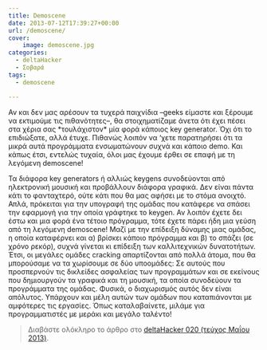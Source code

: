 ```yaml
---
title: Demoscene
date: 2013-07-12T17:39:27+00:00
url: /demoscene/
cover:
    image: demoscene.jpg
categories:
  - deltaHacker
  - Σοβαρά
tags:
  - demoscene

---
```

Αν και δεν μας αρέσουν τα τυχερά παιχνίδια &#8211;geeks είμαστε και ξέρουμε να εκτιμούμε τις πιθανότητες&#8211;, θα στοιχηματίζαμε άνετα ότι έχει πέσει στα χέρια σας \*τουλάχιστον\* μία φορά κάποιος key generator. Όχι ότι το επιδιώξατε, αλλά έτυχε. Πιθανώς λοιπόν να &#8216;χετε παρατηρήσει ότι τα μικρά αυτά προγράμματα ενσωματώνουν συχνά και κάποιο demo. Και κάπως έτσι, εντελώς τυχαία, όλοι μας έχουμε έρθει σε επαφή με τη λεγόμενη demoscene!

Τα διάφορα key generators ή αλλιώς keygens συνοδεύονται από ηλεκτρονική μουσική και προβάλλουν διάφορα γραφικά. Δεν είναι πάντα κάτι το φανταχτερό, ούτε κάτι που θα μας αφήσει με το στόμα ανοιχτό. Απλά, πρόκειται για την υπογραφή της ομάδας που κατάφερε να σπάσει την εφαρμογή για την οποία γράφτηκε το keygen. Αν λοιπόν έχετε δει έστω και μια φορά ένα τέτοιο πρόγραμμα, τότε έχετε πάρει ήδη μια γεύση από τη λεγόμενη demoscene! Μαζί με την επίδειξη δύναμης μιας ομάδας, η οποία καταφέρνει και α) βρίσκει κάποιο πρόγραμμα και β) το σπάζει (σε χρόνο ρεκόρ), συχνά γίνεται κι επίδειξη των καλλιτεχνικών δυνατοτήτων. Έτσι, οι μεγάλες ομάδες cracking απαρτίζονται από πολλά άτομα, που θα μπορούσαμε να τα χωρίσουμε σε δύο υποομάδες: Σε αυτούς που προσπερνούν τις δικλείδες ασφαλείας των προγραμμάτων και σε εκείνους που δημιουργούν τα γραφικά και τη μουσική, τα οποία συνοδεύουν τα προγράμματα της ομάδας. Φυσικά, ο διαχωρισμός αυτός δεν είναι απόλυτος. Υπάρχουν και μέλη αυτών των ομάδων που καταπιάνονται με αμφότερες τις εργασίες. Όπως καταλαβαίνετε, μιλάμε για προγραμματιστές με μεράκι και μεγάλο ταλέντο!

> Διαβάστε ολόκληρο το άρθρο στο <a href="http://deltahacker.gr/2013/06/01/deltahacker020/" title="deltaHacker 020 - Happy Trees Edition" target="_blank" rel="noopener noreferrer nofollow" class="broken_link">deltaHacker 020 (τεύχος Μαΐου 2013)</a>.
